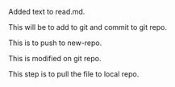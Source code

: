 Added text to read.md.

This will be to add to git and commit to git repo. 

This is to push to new-repo.

This is modified on git repo. 

This step is to pull the file to local repo.
